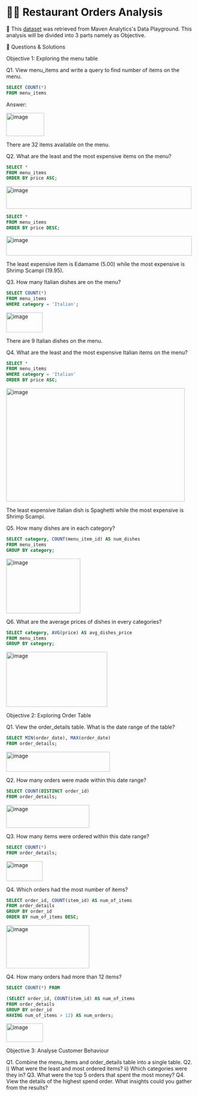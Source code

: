 # 🧑‍🍳 Restaurant Orders Analysis

📌 This [dataset](https://mavenanalytics.io/data-playground/restaurant-orders) was retrieved from Maven Analytics's Data Playground.
This analysis will be divided into 3 parts namely as Objective. 

📝 Questions & Solutions 

Objective 1: Exploring the menu table

Q1. View menu_items and write a query to find number of items on the menu.
```sql
SELECT COUNT(*)
FROM menu_items
```
Answer: 

<img width="101" height="62" alt="image" src="https://github.com/user-attachments/assets/e20e812b-ddd8-4f97-bac4-5e665a49d31c" />

There are 32 items available on the menu.

Q2. What are the least and the most expensive items on the menu? 

```sql
SELECT *
FROM menu_items
ORDER BY price ASC;
```

<img width="495" height="60" alt="image" src="https://github.com/user-attachments/assets/52738af9-4e38-4e12-8399-3f9b546bfa26" />

```sql
SELECT *
FROM menu_items
ORDER BY price DESC;
```

<img width="496" height="52" alt="image" src="https://github.com/user-attachments/assets/0d182fc2-987e-4de7-842e-3df3f02e4222" />

The least expensive item is Edamame (5.00) while the most expensive is Shrimp Scampi (19.95).

Q3. How many Italian dishes are on the menu?

```sql
SELECT COUNT(*)
FROM menu_items
WHERE category = 'Italian';
```

<img width="97" height="53" alt="image" src="https://github.com/user-attachments/assets/73a33858-0c46-443a-aae4-ce144fd83075" />

There are 9 Italian dishes on the menu.

Q4. What are the least and the most expensive Italian items on the menu? 

```sql
SELECT *
FROM menu_items
WHERE category = 'Italian'
ORDER BY price ASC;
```

<img width="477" height="303" alt="image" src="https://github.com/user-attachments/assets/16005585-83bf-450d-9d1d-30aa83108fe8" />

The least expensive Italian dish is Spaghetti while the most expensive is Shrimp Scampi.

Q5. How many dishes are in each category?

```sql
SELECT category, COUNT(menu_item_id) AS num_dishes
FROM menu_items
GROUP BY category;
```

<img width="198" height="146" alt="image" src="https://github.com/user-attachments/assets/c220ded3-6224-4449-ad6d-679938b5f37d" />

Q6. What are the average prices of dishes in every categories?

```sql
SELECT category, AVG(price) AS avg_dishes_price
FROM menu_items
GROUP BY category;
```

<img width="270" height="147" alt="image" src="https://github.com/user-attachments/assets/6c78ab1d-b12c-407f-a708-23bd436b2fc8" />


Objective 2: Exploring Order Table

Q1. View the order_details table. What is the date range of the table?

```sql
SELECT MIN(order_date), MAX(order_date) 
FROM order_details;
```

<img width="277" height="53" alt="image" src="https://github.com/user-attachments/assets/39424565-d88f-4a56-b4fe-57c21136e012" />

Q2. How many orders were made within this date range? 

```sql
SELECT COUNT(DISTINCT order_id)
FROM order_details;
```

<img width="222" height="61" alt="image" src="https://github.com/user-attachments/assets/e5bfe652-3ed0-4006-804c-a2cf04953948" />

Q3. How many items were ordered within this date range?

```sql
SELECT COUNT(*)
FROM order_details;
```

<img width="97" height="53" alt="image" src="https://github.com/user-attachments/assets/0bc10901-8910-4f4f-aae6-9446fd5430bc" />

Q4. Which orders had the most number of items?

```sql
SELECT order_id, COUNT(item_id) AS num_of_items
FROM order_details
GROUP BY order_id
ORDER BY num_of_items DESC;
```

<img width="222" height="115" alt="image" src="https://github.com/user-attachments/assets/aebf75dd-035a-4dcf-ae60-022ec5f35925" />

Q4. How many orders had more than 12 items?

```sql
SELECT COUNT(*) FROM 

(SELECT order_id, COUNT(item_id) AS num_of_items
FROM order_details
GROUP BY order_id
HAVING num_of_items > 12) AS num_orders;
```

<img width="98" height="50" alt="image" src="https://github.com/user-attachments/assets/177ff74b-d35e-44c3-a5c1-a0bce9684f0f" />

Objective 3: Analyse Customer Behaviour

Q1. Combine the menu_items and order_details table into a single table.
Q2. i) What were the least and most ordered items?
    ii) Which categories were they in? 
Q3. What were the top 5 orders that spent the most money?
Q4. View the details of the highest spend order. What insights could you gather from the results?





